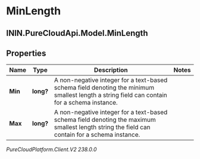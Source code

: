 # MinLength

## ININ.PureCloudApi.Model.MinLength

## Properties

|Name | Type | Description | Notes|
|------------ | ------------- | ------------- | -------------|
| **Min** | **long?** | A non-negative integer for a text-based schema field denoting the minimum smallest length a string field can contain for a schema instance. | |
| **Max** | **long?** | A non-negative integer for a text-based schema field denoting the maximum smallest length string the field can contain for a schema instance. | |



_PureCloudPlatform.Client.V2 238.0.0_
